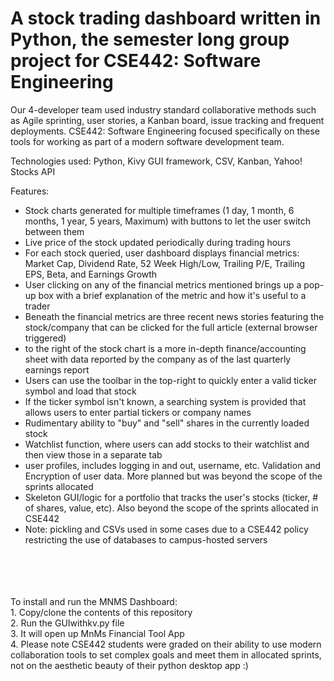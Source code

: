 # A stock trading dashboard written in Python, the semester long group project for CSE442: Software Engineering 
Our 4-developer team used industry standard collaborative methods such as Agile sprinting, user stories, a Kanban board, issue tracking and frequent deployments. 
CSE442: Software Engineering focused specifically on these tools for working as part of a modern software development team.

Technologies used: Python, Kivy GUI framework, CSV, Kanban, Yahoo! Stocks API

Features:
- Stock charts generated for multiple timeframes (1 day, 1 month, 6 months, 1 year, 5 years, Maximum) with buttons to let the user switch between them
- Live price of the stock updated periodically during trading hours
- For each stock queried, user dashboard displays financial metrics: Market Cap, Dividend Rate, 52 Week High/Low, Trailing P/E, Trailing EPS, Beta, and Earnings Growth
- User clicking on any of the financial metrics mentioned brings up a pop-up box with a brief explanation of the metric and how it's useful to a trader
- Beneath the financial metrics are three recent news stories featuring the stock/company that can be clicked for the full article (external browser triggered)
- to the right of the stock chart is a more in-depth finance/accounting sheet with data reported by the company as of the last quarterly earnings report
- Users can use the toolbar in the top-right to quickly enter a valid ticker symbol and load that stock
- If the ticker symbol isn't known, a searching system is provided that allows users to enter partial tickers or company names
- Rudimentary ability to "buy" and "sell" shares in the currently loaded stock
- Watchlist function, where users can add stocks to their watchlist and then view those in a separate tab
- user profiles, includes logging in and out, username, etc. Validation and Encryption of user data. More planned but was beyond the scope of the sprints allocated
- Skeleton GUI/logic for a portfolio that tracks the user's stocks (ticker, # of shares, value, etc). Also beyond the scope of the sprints allocated in CSE442
- Note: pickling and CSVs used in some cases due to a CSE442 policy restricting the use of databases to campus-hosted servers

<br/>
<br/>
<br/>
<br/>
To install and run the MNMS Dashboard:<br/>
1. Copy/clone the contents of this repository<br/>
2. Run the GUIwithkv.py file<br/>
3. It will open up MnMs Financial Tool App<br/>
4. Please note CSE442 students were graded on their ability to use modern collaboration tools to set complex goals and meet them in allocated sprints, not on the aesthetic beauty of their python desktop app :)
